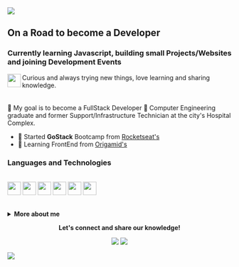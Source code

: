 <img src="https://github.com/leovdn/leovdn/raw/master/hero-image-header.png">
 
## On a Road to become a Developer
### Currently learning Javascript, building small Projects/Websites and joining Development Events
<img align="left" width="30" height="30" src="https://image.flaticon.com/icons/svg/950/950018.svg">

Curious and always trying new things, love learning and sharing knowledge. 
<br><br><br>
:dart: My goal is to become a FullStack Developer
:office: Computer Engineering graduate and former Support/Infrastructure Technician at the city's Hospital Complex.

- :rocket: Started **GoStack** Bootcamp from <a href="https://github.com/Rocketseat">Rocketseat's</a>
- :book: Learning FrontEnd from <a href="https://www.origamid.com/cursos/">Origamid's</a>

### Languages and Technologies
<p>
 <br>
<img width="30" height="30" src="https://image.flaticon.com/icons/svg/919/919827.svg"> 
<img width="30" height="30" src="https://image.flaticon.com/icons/svg/919/919826.svg">
<img width="30" height="30" src="https://image.flaticon.com/icons/svg/919/919828.svg">
<img width="30" height="30" src="https://image.flaticon.com/icons/svg/919/919853.svg">
<img width="30" height="30" src="https://image.flaticon.com/icons/svg/919/919825.svg">
<img width="30" height="30" src="https://image.flaticon.com/icons/svg/919/919831.svg">
</p>

<br>
 
<details> 
 <summary><b>More about me</b></summary>
 
- Appointed by the IT Coordinator to become a Systems Analyst, but due to Covid-19's outbreak decided to resign and change fields to become a Developer;
- :video_game: A geek/nerd who absolutely loves Gaming  and watching Anime ;
 
[![Leovdn's github stats](https://github-readme-stats.vercel.app/api?username=leovdn)](https://github.com/leovdn/github-readme-stats)
<br><br>
![Profile views](https://gpvc.arturio.dev/leovdn)  

</details>

<p align="center">
  <strong>Let's connect and share our knowledge!</strong>
 <p align="center">
  <a href="https://www.linkedin.com/in/leovdn" alt="LinkedIn"><img src="https://img.shields.io/badge/-LinkedIn-blue?style=flat-square&logo=Linkedin&logoColor=white&link=https://www.linkedin.com/in/leovdn"></a>  
  <a href="mailto:leo.vdn@gmail.com" alt="Email"><img src="https://img.shields.io/badge/-Gmail-c14438?style=flat-square&logo=Gmail&logoColor=white&link=mailto:leo.vdn@gmail.com"></a>  
  </p>
</p>
 
<img src="https://github.com/leovdn/leovdn/raw/master/hero-image-footer.png">
